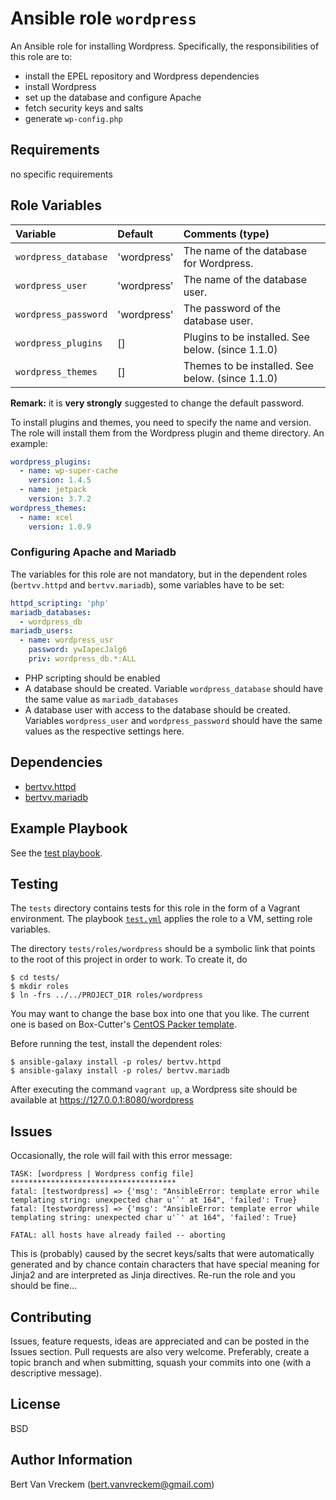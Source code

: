 # Ansible role `wordpress`

An Ansible role for installing Wordpress. Specifically, the responsibilities of this role are to:

- install the EPEL repository and Wordpress dependencies
- install Wordpress
- set up the database and configure Apache
- fetch security keys and salts
- generate `wp-config.php`

## Requirements

no specific requirements

## Role Variables

| Variable             | Default     | Comments (type)                                   |
| :---                 | :---        | :---                                              |
| `wordpress_database` | 'wordpress' | The name of the database for Wordpress.           |
| `wordpress_user`     | 'wordpress' | The name of the database user.                    |
| `wordpress_password` | 'wordpress' | The password of the database user.                |
| `wordpress_plugins`  | []          | Plugins to be installed. See below. (since 1.1.0) |
| `wordpress_themes`   | []          | Themes to be installed. See below. (since 1.1.0)  |

**Remark:** it is **very strongly** suggested to change the default password.

To install plugins and themes, you need to specify the name and version. The role will install them from the Wordpress plugin and theme directory. An example:

```yaml
wordpress_plugins:
  - name: wp-super-cache
    version: 1.4.5
  - name: jetpack
    version: 3.7.2
wordpress_themes:
  - name: xcel
    version: 1.0.9
```

### Configuring Apache and Mariadb

The variables for this role are not mandatory, but in the dependent roles (`bertvv.httpd` and `bertvv.mariadb`), some variables have to be set:

```Yaml
httpd_scripting: 'php'
mariadb_databases:
  - wordpress_db
mariadb_users:
  - name: wordpress_usr
    password: ywIapecJalg6
    priv: wordpress_db.*:ALL
```

* PHP scripting should be enabled
* A database should be created. Variable `wordpress_database` should have the same value as `mariadb_databases`
* A database user with access to the database should be created. Variables `wordpress_user` and `wordpress_password` should have the same values as the respective settings here.

## Dependencies

- [bertvv.httpd](https://galaxy.ansible.com/list#/roles/3047)
- [bertvv.mariadb](https://galaxy.ansible.com/list#/roles/3518)

## Example Playbook

See the [test playbook](tests/test.yml).

## Testing

The `tests` directory contains tests for this role in the form of a Vagrant environment.  The playbook [`test.yml`](tests/test.yml) applies the role to a VM, setting role variables.

The directory `tests/roles/wordpress` should be a symbolic link that points to the root of this project in order to work. To create it, do

```ShellSession
$ cd tests/
$ mkdir roles
$ ln -frs ../../PROJECT_DIR roles/wordpress
```
You may want to change the base box into one that you like. The current one is based on Box-Cutter's [CentOS Packer template](https://github.com/boxcutter/centos).

Before running the test, install the dependent roles:

```ShellSession
$ ansible-galaxy install -p roles/ bertvv.httpd
$ ansible-galaxy install -p roles/ bertvv.mariadb
```

After executing the command `vagrant up`, a Wordpress site should be available at https://127.0.0.1:8080/wordpress

## Issues

Occasionally, the role will fail with this error message:

```
TASK: [wordpress | Wordpress config file] ************************************* 
fatal: [testwordpress] => {'msg': "AnsibleError: template error while templating string: unexpected char u'`' at 164", 'failed': True}
fatal: [testwordpress] => {'msg': "AnsibleError: template error while templating string: unexpected char u'`' at 164", 'failed': True}

FATAL: all hosts have already failed -- aborting
```

This is (probably) caused by the secret keys/salts that were automatically generated and by chance contain characters that have special meaning for Jinja2 and are interpreted as Jinja directives. Re-run the role and you should be fine...

## Contributing

Issues, feature requests, ideas are appreciated and can be posted in the Issues section. Pull requests are also very welcome. Preferably, create a topic branch and when submitting, squash your commits into one (with a descriptive message).

## License

BSD

## Author Information

Bert Van Vreckem (bert.vanvreckem@gmail.com)

